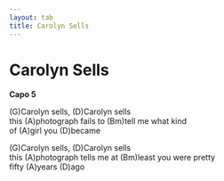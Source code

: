 ```yaml
---
layout: tab
title: Carolyn Sells
---
```

# Carolyn Sells

**Capo 5**  
  
(G)Carolyn sells, (D)Carolyn sells  
this (A)photograph fails to (Bm)tell me what kind  
of (A)girl you (D)became  
  
(G)Carolyn sells, (D)Carolyn sells  
this (A)photograph tells me at (Bm)least you were pretty  
fifty (A)years (D)ago
